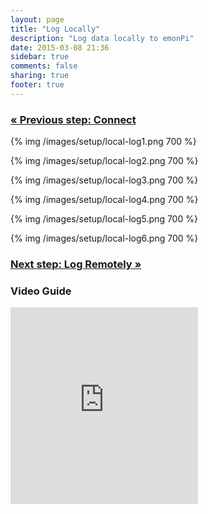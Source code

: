 ```yaml
---
layout: page
title: "Log Locally"
description: "Log data locally to emonPi"
date: 2015-03-08 21:36
sidebar: true
comments: false
sharing: true
footer: true
---
```


### [&laquo; Previous step: Connect](/setup/connect/)


{% img /images/setup/local-log1.png 700 %}

{% img /images/setup/local-log2.png 700 %}

{% img /images/setup/local-log3.png 700 %}

{% img /images/setup/local-log4.png 700 %}

{% img /images/setup/local-log5.png 700 %}

{% img /images/setup/local-log6.png 700 %}


### [Next step: Log Remotely &raquo;](/setup/remote/)

### Video Guide
<div class='videoWrapper'>
<iframe width="300" height="315" src="https://www.youtube.com/embed/8nVP0Hgkuuc" frameborder="0" allowfullscreen></iframe>
</div>
